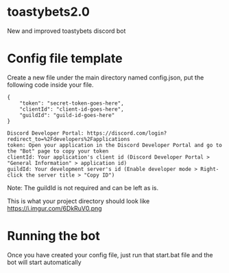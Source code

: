 # toastybets2.0
New and improved toastybets discord bot

# Config file template
Create a new file under the main directory named config.json, put the following code inside your file.
```
{
	"token": "secret-token-goes-here",
	"clientId": "client-id-goes-here",
	"guildId": "guild-id-goes-here"
}
```
```
Discord Developer Portal: https://discord.com/login?redirect_to=%2Fdevelopers%2Fapplications
token: Open your application in the Discord Developer Portal and go to the "Bot" page to copy your token
clientId: Your application's client id (Discord Developer Portal > "General Information" > application id)
guildId: Your development server's id (Enable developer mode > Right-click the server title > "Copy ID")
```
Note: The guildId is not required and can be left as is.

This is what your project directory should look like https://i.imgur.com/6DkRuV0.png

# Running the bot
Once you have created your config file, just run that start.bat file and the bot will start automatically
